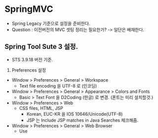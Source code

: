 # SpringMVC
 - Spring Legacy 기준으로 설정을 준비한다.
 - Question : 이전버전의 MVC 셋팅 정리는 필요한가? -> 일단은 배재한다.

## Spring Tool Sute 3 설정.
  - STS 3.9.18 버전 기준.
1. Preferences 설정
  - Window > Preferences > General > Workspace
    - Text file encoding 을 UTF-8 로 (인코딩)
  - Window > Preferences > General > Appearance > Colors and Fonts
    - Basic > Text Font 을 D2Coding (한글) 로 변경. (폰트는 미리 설치할것.)
  - Window > Preferences > Web 
    - CSS files, HTML, JSP
      - Korean, EUC-KR 을 IOS 10646/Unicode(UTF-8)
      - JSP 는 Include JSP matches in Java Searches 체크해줌.
  - Window > Preferences > General > Web Browser
    - Use 